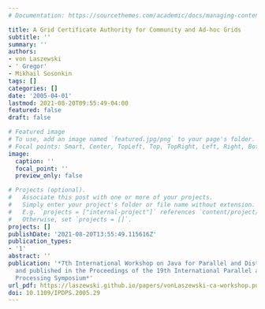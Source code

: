 ```yaml
---
# Documentation: https://sourcethemes.com/academic/docs/managing-content/

title: A Grid Certificate Authority for Community and Ad-hoc Grids
subtitle: ''
summary: ''
authors:
- von Laszewski
- ' Gregor'
- Mikhail Sosonkin
tags: []
categories: []
date: '2005-04-01'
lastmod: 2021-08-20T09:55:49-04:00
featured: false
draft: false

# Featured image
# To use, add an image named `featured.jpg/png` to your page's folder.
# Focal points: Smart, Center, TopLeft, Top, TopRight, Left, Right, BottomLeft, Bottom, BottomRight.
image:
  caption: ''
  focal_point: ''
  preview_only: false

# Projects (optional).
#   Associate this post with one or more of your projects.
#   Simply enter your project's folder or file name without extension.
#   E.g. `projects = ["internal-project"]` references `content/project/deep-learning/index.md`.
#   Otherwise, set `projects = []`.
projects: []
publishDate: '2021-08-20T13:55:49.115616Z'
publication_types:
- '1'
abstract: ''
publication: '*7th International Workshop on Java for Parallel and Distributed Computing
  and published in the Proceedings of the 19th International Parallel and Distributed
  Processing Symposium*'
url_pdf: https://laszewski.github.io/papers/vonLaszewski-ca-workshop.pdf
doi: 10.1109/IPDPS.2005.29
---
```

